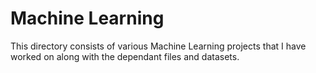 # Machine Learning

This directory consists of various Machine Learning projects that I have worked on along with the dependant files and datasets.
